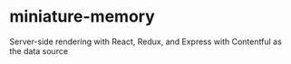 # miniature-memory
Server-side rendering with React, Redux, and Express with Contentful as the data source
